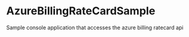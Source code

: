 # AzureBillingRateCardSample
Sample console application that accesses the azure billing ratecard api
